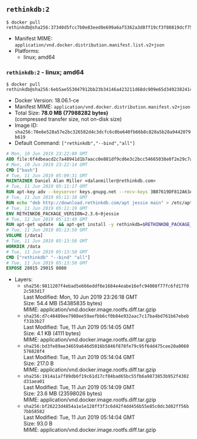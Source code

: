 ## `rethinkdb:2`

```console
$ docker pull rethinkdb@sha256:37340d5fcc7b0e83eed0e699a6af5362a3d8ff19cf3f80819dcf75d6c5ebcc18
```

-	Manifest MIME: `application/vnd.docker.distribution.manifest.list.v2+json`
-	Platforms:
	-	linux; amd64

### `rethinkdb:2` - linux; amd64

```console
$ docker pull rethinkdb@sha256:6eb5ae553047912bb23b34146a423211d68dc909e65d34923824147cc1fd107f
```

-	Docker Version: 18.06.1-ce
-	Manifest MIME: `application/vnd.docker.distribution.manifest.v2+json`
-	Total Size: **78.0 MB (77988282 bytes)**  
	(compressed transfer size, not on-disk size)
-	Image ID: `sha256:70e6e528a57e2bc326582d4c3dcfc6c0be640fb66b8c828a5b28a9442079b619`
-	Default Command: `["rethinkdb","--bind","all"]`

```dockerfile
# Mon, 10 Jun 2019 23:22:09 GMT
ADD file:6f4dbeacd2c7a48941d1b7aacc0e881df9cd6e3c2bcc54665038e0f2e29c7ac1 in / 
# Mon, 10 Jun 2019 23:22:14 GMT
CMD ["bash"]
# Tue, 11 Jun 2019 05:09:31 GMT
MAINTAINER Daniel Alan Miller <dalanmiller@rethinkdb.com>
# Tue, 11 Jun 2019 05:11:17 GMT
RUN apt-key adv --keyserver keys.gnupg.net --recv-keys 3B87619DF812A63A8C1005C30742918E5C8DA04A
# Tue, 11 Jun 2019 05:11:18 GMT
RUN echo "deb http://download.rethinkdb.com/apt jessie main" > /etc/apt/sources.list.d/rethinkdb.list
# Tue, 11 Jun 2019 05:11:19 GMT
ENV RETHINKDB_PACKAGE_VERSION=2.3.6~0jessie
# Tue, 11 Jun 2019 05:13:49 GMT
RUN apt-get update 	&& apt-get install -y rethinkdb=$RETHINKDB_PACKAGE_VERSION 	&& rm -rf /var/lib/apt/lists/*
# Tue, 11 Jun 2019 05:13:50 GMT
VOLUME [/data]
# Tue, 11 Jun 2019 05:13:50 GMT
WORKDIR /data
# Tue, 11 Jun 2019 05:13:50 GMT
CMD ["rethinkdb" "--bind" "all"]
# Tue, 11 Jun 2019 05:13:50 GMT
EXPOSE 28015 29015 8080
```

-	Layers:
	-	`sha256:9811207f4ebad5e666eddf6e1684e4eabe16efc94008f77fc6fd17f02c583d17`  
		Last Modified: Mon, 10 Jun 2019 23:26:18 GMT  
		Size: 54.4 MB (54385835 bytes)  
		MIME: application/vnd.docker.image.rootfs.diff.tar.gzip
	-	`sha256:d7c48489ee7908ee59aefbb6cf0b84e932aac7c17ba4bd761b67ebebf31b3b27`  
		Last Modified: Tue, 11 Jun 2019 05:14:05 GMT  
		Size: 4.1 KB (4111 bytes)  
		MIME: application/vnd.docker.image.rootfs.diff.tar.gzip
	-	`sha256:bd3fe89ae34659a646d5016b5846f878fe79c95f64d475cee20a0060576828f4`  
		Last Modified: Tue, 11 Jun 2019 05:14:04 GMT  
		Size: 217.0 B  
		MIME: application/vnd.docker.image.rootfs.diff.tar.gzip
	-	`sha256:1914a1a7f89db6f19c61d17cf04bad65bc55fb6a9873853b952f4302d31aea01`  
		Last Modified: Tue, 11 Jun 2019 05:14:09 GMT  
		Size: 23.6 MB (23598026 bytes)  
		MIME: application/vnd.docker.image.rootfs.diff.tar.gzip
	-	`sha256:bf26223d4854a1e1e128ff3f3c6d42f4dd456b55e85c0dc3d02ff56b7bb58582`  
		Last Modified: Tue, 11 Jun 2019 05:14:04 GMT  
		Size: 93.0 B  
		MIME: application/vnd.docker.image.rootfs.diff.tar.gzip

